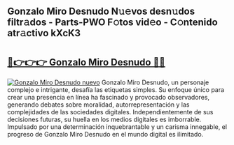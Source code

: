 ## Gonzalo Miro Desnudo N𝚞𝚎vos desn𝚞dos filtr𝚊dos - Parts-PWO F𝚘tos vid𝚎o - C𝚘ntenido atr𝚊ctivo kXcK3

# <h2><a href="http://mb8051.tromn.icu/?c=Gonzalo+Miro+Desnudo">🔗👉👉👉 Gonzalo Miro Desnudo 🔗🔗</a></h2>

[![Gonzalo Miro Desnudo nuevo](https://i.imgur.com/pEAQMta.gif)](http://mb8051.tromn.icu/?c=Gonzalo+Miro+Desnudo)
Gonzalo Miro Desnudo, un personaje complejo e intrigante, desafía las etiquetas simples. Su enfoque único para crear una presencia en línea ha fascinado y provocado observadores, generando debates sobre moralidad, autorrepresentación y las complejidades de las sociedades digitales. Independientemente de sus decisiones futuras, su huella en los medios digitales es imborrable. Impulsado por una determinación inquebrantable y un carisma innegable, el progreso de Gonzalo Miro Desnudo en el mundo digital es ilimitado.
